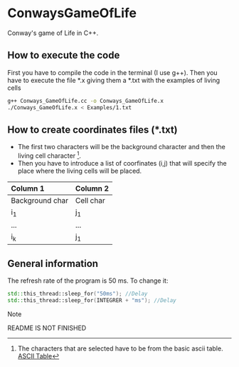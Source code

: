 # ConwaysGameOfLife
Conway's game of Life in C++.

## How to execute the code

First you have to compile the code in the terminal (I use g++). Then you have to execute the file *.x giving them a *.txt with the examples of living cells

```Bash
g++ Conways_GameOfLife.cc -o Conways_GameOfLife.x
./Conways_GameOfLife.x < Examples/1.txt
```
## How to create coordinates files (*.txt)

- The first two characters will be the background character and then the living cell character [^footnote].
- Then you have to introduce a list of coorfinates (i,j) that will specify the place where the living cells will be placed.
  
|Column 1| Column 2|
| :-------------  | :-------------|
| Background char | Cell char     |
| i<sub>1</sub>   | j<sub>1</sub> |
| ...             | ...           |
| i<sub>k</sub>   | j<sub>1</sub> |

## General information

The refresh rate of the program is 50 ms. To change it:
```C++
std::this_thread::sleep_for("50ms"); //Delay
std::this_thread::sleep_for(INTEGRER + "ms"); //Delay
```


> [!NOTE]
> README IS NOT FINISHED

[^footnote]: The characters that are selected have to be from the basic ascii table. [ASCII Table](https://ca.wikipedia.org/wiki/ASCII)
